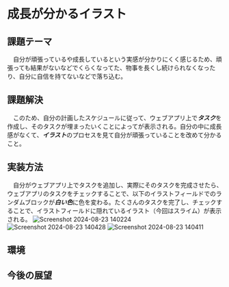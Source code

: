  # 成長が分かるイラスト
 ## 課題テーマ
　自分が頑張っているや成長しているという実感が分かりにくく感じるため、頑張っても結果がないなどでくらくなってた、物事を長くし続けられなくなったり、自分に自信を持てないなどで落ち込む。
 ## 課題解決
　このため、自分の計画したスケジュールに従って、ウェブアプリ上で***タスク***を作成し、そのタスクが埋まったいくことによってが表示される。自分の中に成長感がなくて、***イラスト***のプロセスを見て自分が頑張っていることを改めて分かること。
## 実装方法
　自分がウェブアプリ上でタスクを追加し、実際にそのタスクを完成させたら、ウェブアプリのタスクをチェックすることで、以下のイラストフィールドでのランダムブロックが***白い色***に色を変わる。たくさんのタスクを完了し、チェックすることで、イラストフィールドに隠れているイラスト（今回はスライム）が表示される。
 ![Screenshot 2024-08-23 140224](https://github.com/user-attachments/assets/1e798644-5ba9-4538-99f5-6b64ea47a79a)
 ![Screenshot 2024-08-23 140428](https://github.com/user-attachments/assets/1f9b28f9-5571-48fc-b338-14ddfbfb2c24)
![Screenshot 2024-08-23 140411](https://github.com/user-attachments/assets/5491d173-dd72-46f7-ab56-b76240ec0a62)
## 環境
## 今後の展望
